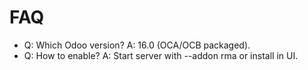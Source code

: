 # FAQ

- Q: Which Odoo version? A: 16.0 (OCA/OCB packaged).
- Q: How to enable? A: Start server with --addon rma or install in UI.
